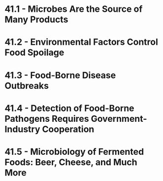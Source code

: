 # 41.1 - Microbes Are the Source of Many Products
# 41.2 - Environmental Factors Control Food Spoilage
# 41.3 - Food-Borne Disease Outbreaks
# 41.4 - Detection of Food-Borne Pathogens Requires Government-Industry Cooperation
# 41.5 - Microbiology of Fermented Foods: Beer, Cheese, and Much More
